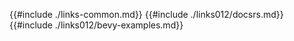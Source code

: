 {{#include ./links-common.md}}
{{#include ./links012/docsrs.md}}
{{#include ./links012/bevy-examples.md}}
